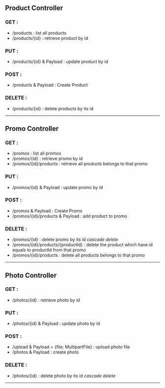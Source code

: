 ## Product Controller
### GET :
* /products : list all products
* /products/{id} : retrieve product by id

### PUT :
* /products/{id} & Payload : update product by id

### POST :
* /products & Payload : Create Product

### DELETE :
* /products/{id} : delete products by its id
---
## Promo Controller
### GET :
* /promos : list all promos
* /promos/{id} : retrieve promo by id
* /promos/{id}/products : retrieve all products belongs to that promo

### PUT :
* /promos/{id} & Payload : update promo by id

### POST :
* /promos & Payload : Create Promo
* /promos/{id}/products & Payload : add product to promo
### DELETE :
* /promos/{id} : delete promo by its id *cascade delete*
* /promos/{id}/products/{productId} : delete the product which have id equals to productId from that promo
* /promos/{id}/products : delete all products belongs to that promo
---
## Photo Controller
### GET :
* /photos/{id} : retrieve photo by id

### PUT :
* /photos/{id} & Payload : update photo by id

### POST :
* /upload & Payload = {file: MultipartFile} : upload photo file
* /photos & Payload : create photo
  
### DELETE :
* /photos/{id} : delete photo by its id *cascade delete*
--- 
